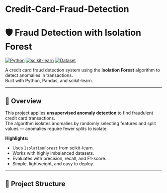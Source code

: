 # Credit-Card-Fraud-Detection
# 🛡️ Fraud Detection with Isolation Forest

[![Python](https://img.shields.io/badge/Python-3.8%2B-blue.svg)](https://www.python.org/)
[![scikit-learn](https://img.shields.io/badge/scikit--learn-1.0%2B-orange)](https://scikit-learn.org/stable/)
[![Dataset](https://img.shields.io/badge/Dataset-Kaggle-blue.svg)](https://www.kaggle.com/datasets/mlg-ulb/creditcardfraud)

A credit card fraud detection system using the **Isolation Forest** algorithm to detect anomalies in transactions.  
Built with Python, Pandas, and scikit-learn.

---

## 📌 Overview
This project applies **unsupervised anomaly detection** to find fraudulent credit card transactions.  
The algorithm isolates anomalies by randomly selecting features and split values — anomalies require fewer splits to isolate.

**Highlights:**
- Uses `IsolationForest` from scikit-learn.
- Works with highly imbalanced datasets.
- Evaluates with precision, recall, and F1-score.
- Simple, lightweight, and easy to deploy.

---

## 📂 Project Structure
